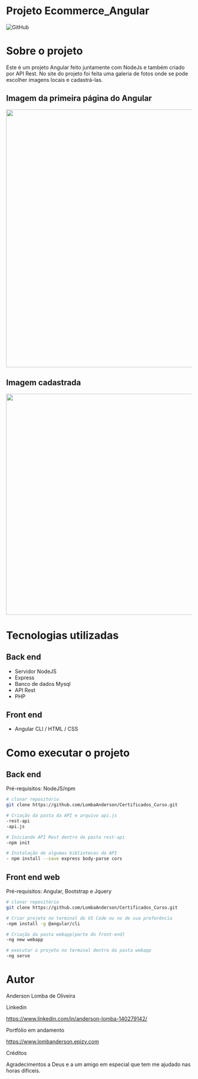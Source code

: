 # Projeto Ecommerce_Angular
![GitHub](https://github.com/LombaAnderson/Ecommerce_Angular/blob/master/LICENSE)

# Sobre o projeto

Este é um projeto Angular feito juntamente com NodeJs e também criado por API Rest. No site do projeto foi feita uma galeria de fotos onde se pode escolher imagens locais e cadastrá-las.   

## Imagem da primeira página do Angular 

<div align="center">
<img src="https://user-images.githubusercontent.com/60937513/140497923-bd3be2d3-c805-4825-8b37-ece4bf089e57.png" width="700px" />
</div>

## Imagem cadastrada

<div align="center">
<img src="https://user-images.githubusercontent.com/60937513/140500982-19dc3fd0-3ca1-4962-9e8b-670dd5e9e91d.png" width="600px" />
</div>

# Tecnologias utilizadas
## Back end
- Servidor NodeJS
- Express
- Banco de dados Mysql
- API Rest
- PHP

## Front end
- Angular CLI / HTML / CSS  

# Como executar o projeto

## Back end
Pré-requisitos: NodeJS/npm

```bash
# clonar repositório
git clone https://github.com/LombaAnderson/Certificados_Curso.git

# Criação da pasta da API e arquivo api.js
-rest-api
-api.js

# Iniciando API Rest dentro da pasta rest-api
-npm init

# Instalação de algumas bibliotecas da API
- npm install --save express body-parse cors

```

## Front end web
Pré-requisitos: Angular, Bootstrap e Jquery

```bash
# clonar repositório
git clone https://github.com/LombaAnderson/Certificados_Curso.git

# Criar projeto no terminal do VS Code ou no de sua preferência
-npm install -g @angular/cli

# Criação da pasta webapp(parte do front-end)
-ng new webapp

# executar o projeto no terminal dentro da pasta webapp
-ng serve

```

# Autor

Anderson Lomba de Oliveira

Linkedin

https://www.linkedin.com/in/anderson-lomba-140279142/

Portfólio em andamento

https://www.lombanderson.epizy.com

Créditos

Agradecimentos a Deus e a um amigo em especial que tem me ajudado nas horas dificeis. 
